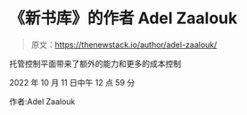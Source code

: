 # 《新书库》的作者 Adel Zaalouk

> 原文：<https://thenewstack.io/author/adel-zaalouk/>

托管控制平面带来了额外的能力和更多的成本控制

2022 年 10 月 11 日中午 12 点 59 分

作者:Adel Zaalouk